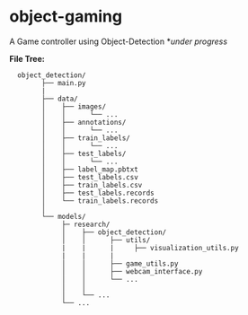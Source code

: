 # object-gaming
A Game controller using Object-Detection **under progress*

**File Tree:**     

      object_detection/
            ├── main.py
            |
            ├── data/
            │    ├── images/
            │    │      └── ...
            │    ├── annotations/
            │    │      └── ...
            │    ├── train_labels/
            │    │      └── ...
            │    ├── test_labels/
            │    │      └── ...
            │    ├── label_map.pbtxt
            │    ├── test_labels.csv
            │    ├── train_labels.csv
            │    ├── test_labels.records
            │    └── train_labels.records
            │
            └── models/           
                 ├─ research/   
                 │    ├── object_detection/
                 │    │      ├── utils/
                 |    |      |     ├── visualization_utils.py
                 |    |      |                              
                 │    │      ├── game_utils.py
                 │    │      ├── webcam_interface.py
                 │    │      └── ...
                 │    │                       
                 │    └── ...
                 └── ...
